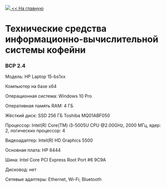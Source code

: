 <a href="https://danshedrin.github.io/practic" color="black"><img src="https://img.icons8.com/material/home">  << На главную</a>

# Технические средства информационно-вычислительной системы кофейни
### ВСР 2.4

Модель: HP Laptop 15-bs1xx

Компьютер на базе х64

Операционная система: Windows 10 Pro

Оперативная память RAM: 4 ГБ

Жёсткий диск: SSD 256 ГБ Toshiba MQ01ABF050

Процессор: Intel(R) Core(TM) i3-5005U CPU @2.00GHz, 2000 МГц, ядер: 2, логических процессор: 4

Видеоадаптер: Intel(R) HD Graphics 5500

Основная плата: HP 8444

Шина: Intel Core PCI Express Root Port #6 9C9A

Дисковод: нет

Сетевые адаптеры: Ethernet, Wi-Fi, Bluetooth
